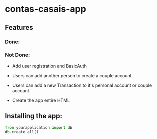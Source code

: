 # contas-casais-app

## Features

### Done:

### Not Done: 
- Add user registration and BasicAuth

- Users can add another person to create a couple account

- Users can add a new Transaction to it's personal account or couple account

- Create the app entire HTML



## Installing the app:


```python
from yourapplication import db
db.create_all()
```


